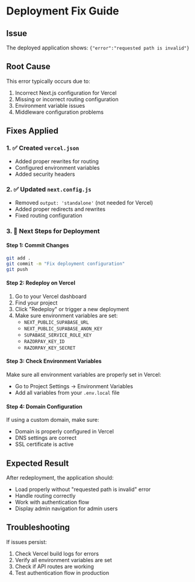 # Deployment Fix Guide

## Issue
The deployed application shows: `{"error":"requested path is invalid"}`

## Root Cause
This error typically occurs due to:
1. Incorrect Next.js configuration for Vercel
2. Missing or incorrect routing configuration
3. Environment variable issues
4. Middleware configuration problems

## Fixes Applied

### 1. ✅ Created `vercel.json`
- Added proper rewrites for routing
- Configured environment variables
- Added security headers

### 2. ✅ Updated `next.config.js`
- Removed `output: 'standalone'` (not needed for Vercel)
- Added proper redirects and rewrites
- Fixed routing configuration

### 3. 🔄 Next Steps for Deployment

#### Step 1: Commit Changes
```bash
git add .
git commit -m "Fix deployment configuration"
git push
```

#### Step 2: Redeploy on Vercel
1. Go to your Vercel dashboard
2. Find your project
3. Click "Redeploy" or trigger a new deployment
4. Make sure environment variables are set:
   - `NEXT_PUBLIC_SUPABASE_URL`
   - `NEXT_PUBLIC_SUPABASE_ANON_KEY`
   - `SUPABASE_SERVICE_ROLE_KEY`
   - `RAZORPAY_KEY_ID`
   - `RAZORPAY_KEY_SECRET`

#### Step 3: Check Environment Variables
Make sure all environment variables are properly set in Vercel:
- Go to Project Settings → Environment Variables
- Add all variables from your `.env.local` file

#### Step 4: Domain Configuration
If using a custom domain, make sure:
- Domain is properly configured in Vercel
- DNS settings are correct
- SSL certificate is active

## Expected Result
After redeployment, the application should:
- Load properly without "requested path is invalid" error
- Handle routing correctly
- Work with authentication flow
- Display admin navigation for admin users

## Troubleshooting
If issues persist:
1. Check Vercel build logs for errors
2. Verify all environment variables are set
3. Check if API routes are working
4. Test authentication flow in production
